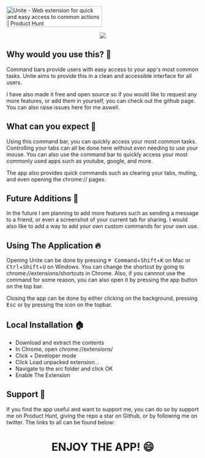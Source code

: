 <a href='https://www.producthunt.com/posts/unite?utm_source=badge-featured&utm_medium=badge&utm_souce=badge-unite' target='_blank'>
	<img src='https://api.producthunt.com/widgets/embed-image/v1/featured.svg?post_id=348843&theme=dark' alt='Unite - Web&#0032;extension&#0032;for&#0032;quick&#0032;and&#0032;easy&#0032;access&#0032;to&#0032;common&#0032;actions | Product Hunt' width='250' height='54' />
</a>

<p align="center">
    <img src="https://user-images.githubusercontent.com/52125687/172231363-3e96a8f9-ce17-45eb-8ab7-03a9ccc1c1d1.png"/></br>
</p>

## Why would you use this? 🔎

Command bars provide users with easy access to your app's most common tasks.
Unite aims to provide this in a clean and accessible interface for all users.

I have also made it free and open source so if you would like to request any more features, or add them in yourself, you can check out the github page. You can also raise issues here for me aswell.

## What can you expect 🤔

Using this command bar, you can quickly access your most common tasks. Controlling your tabs can all be done here without even needing to use your mouse. You can also use the command bar to quickly access your most commonly used apps such as youtube, google, and more.

The app also provides quick commands such as clearing your tabs, muting, and even opening the chrome:// pages.

## Future Additions 🔮

In the future I am planning to add more features such as sending a message to a friend, or even a screenshot of your current tab for sharing. I would also like to add a way to add your own custom commands for your own use.

## Using The Application 🔥

Opening Unite can be done by pressing <kbd>⌘ Command</kbd>+<kbd>Shift</kbd>+<kbd>K</kbd> on Mac or <kbd>Ctrl</kbd>+<kbd>Shift</kbd>+<kbd>U</kbd> on Windows. You can change the shortcut by going to chrome://extensions/shortcuts in Chrome. Also, if you cannnot use the command for some reason, you can also open it by pressing the app button on the top bar.

Closing the app can be done by either clicking on the background, pressing <kbd>Esc</kbd> or by pressing the icon on the topbar.

## Local Installation 🏠
 
 - Download and extract the contents
 - In Chrome, open chrome://extensions/
 - Click + Developer mode
 - Click Load unpacked extension…
 - Navigate to the src folder and click OK
 - Enable The Extension
 
## Support 💌

If you find the app useful and want to support me, you can do so by support me on Product Hunt, giving the repo a star on Github, or by following me on twitter. The links to all can be found below:

<h1 align="center">
    ENJOY THE APP! 😄
</h1>
